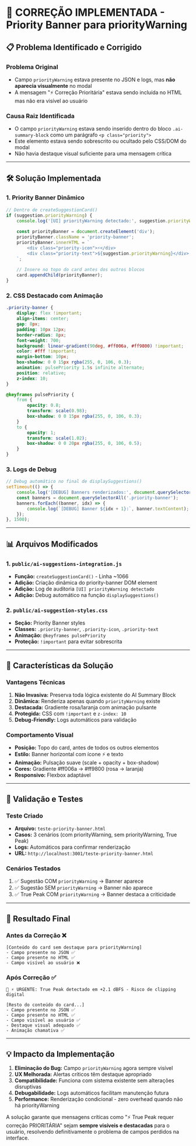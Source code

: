 # 🚨 CORREÇÃO IMPLEMENTADA - Priority Banner para priorityWarning

## 📋 Problema Identificado e Corrigido

### Problema Original
- Campo `priorityWarning` estava presente no JSON e logs, mas **não aparecia visualmente** no modal
- A mensagem "⚡ Correção Prioritária" estava sendo incluída no HTML mas não era visível ao usuário

### Causa Raiz Identificada
- O campo `priorityWarning` estava sendo inserido dentro do bloco `.ai-summary-block` como um parágrafo `<p class="priority">`
- Este elemento estava sendo sobrescrito ou ocultado pelo CSS/DOM do modal
- Não havia destaque visual suficiente para uma mensagem crítica

---

## 🛠️ Solução Implementada

### 1. **Priority Banner Dinâmico**
```javascript
// Dentro de createSuggestionCard()
if (suggestion.priorityWarning) {
    console.log('[UI] priorityWarning detectado:', suggestion.priorityWarning);
    
    const priorityBanner = document.createElement('div');
    priorityBanner.className = 'priority-banner';
    priorityBanner.innerHTML = `
        <div class="priority-icon">⚡</div>
        <div class="priority-text">${suggestion.priorityWarning}</div>
    `;
    
    // Insere no topo do card antes dos outros blocos
    card.appendChild(priorityBanner);
}
```

### 2. **CSS Destacado com Animação**
```css
.priority-banner {
    display: flex !important;
    align-items: center;
    gap: 8px;
    padding: 10px 12px;
    border-radius: 8px;
    font-weight: 700;
    background: linear-gradient(90deg, #ff006a, #ff9800) !important;
    color: #fff !important;
    margin-bottom: 10px;
    box-shadow: 0 0 15px rgba(255, 0, 106, 0.3);
    animation: pulsePriority 1.5s infinite alternate;
    position: relative;
    z-index: 10;
}

@keyframes pulsePriority {
    from { 
        opacity: 0.8; 
        transform: scale(0.98); 
        box-shadow: 0 0 15px rgba(255, 0, 106, 0.3);
    }
    to { 
        opacity: 1; 
        transform: scale(1.02); 
        box-shadow: 0 0 20px rgba(255, 0, 106, 0.5);
    }
}
```

### 3. **Logs de Debug**
```javascript
// Debug automático no final de displaySuggestions()
setTimeout(() => {
    console.log('[DEBUG] Banners renderizados:', document.querySelectorAll('.priority-banner').length);
    const banners = document.querySelectorAll('.priority-banner');
    banners.forEach((banner, idx) => {
        console.log(`[DEBUG] Banner ${idx + 1}:`, banner.textContent);
    });
}, 1500);
```

---

## 📊 Arquivos Modificados

### 1. `public/ai-suggestions-integration.js`
- **Função:** `createSuggestionCard()` - Linha ~1066
- **Adição:** Criação dinâmica do priority-banner DOM element
- **Adição:** Log de auditoria `[UI] priorityWarning detectado`
- **Adição:** Debug automático na função `displaySuggestions()`

### 2. `public/ai-suggestion-styles.css`
- **Seção:** Priority Banner styles
- **Classes:** `.priority-banner`, `.priority-icon`, `.priority-text`
- **Animação:** `@keyframes pulsePriority`
- **Proteção:** `!important` para evitar sobrescrita

---

## 🎯 Características da Solução

### Vantagens Técnicas
1. **Não Invasiva:** Preserva toda lógica existente do AI Summary Block
2. **Dinâmica:** Renderiza apenas quando `priorityWarning` existe
3. **Destacada:** Gradiente rosa/laranja com animação pulsante
4. **Protegida:** CSS com `!important` e `z-index: 10`
5. **Debug-Friendly:** Logs automáticos para validação

### Comportamento Visual
- **Posição:** Topo do card, antes de todos os outros elementos
- **Estilo:** Banner horizontal com ícone ⚡ e texto
- **Animação:** Pulsação suave (scale + opacity + box-shadow)
- **Cores:** Gradiente #ff006a → #ff9800 (rosa → laranja)
- **Responsivo:** Flexbox adaptável

---

## 🧪 Validação e Testes

### Teste Criado
- **Arquivo:** `teste-priority-banner.html`
- **Casos:** 3 cenários (com priorityWarning, sem priorityWarning, True Peak)
- **Logs:** Automáticos para confirmar renderização
- **URL:** `http://localhost:3001/teste-priority-banner.html`

### Cenários Testados
1. ✅ Sugestão COM `priorityWarning` → Banner aparece
2. ✅ Sugestão SEM `priorityWarning` → Banner não aparece
3. ✅ True Peak COM `priorityWarning` → Banner destaca a criticidade

---

## 🎉 Resultado Final

### Antes da Correção ❌
```
[Conteúdo do card sem destaque para priorityWarning]
- Campo presente no JSON ✅
- Campo presente no HTML ✅  
- Campo visível ao usuário ❌
```

### Após Correção ✅
```
🚨 ⚡ URGENTE: True Peak detectado em +2.1 dBFS - Risco de clipping digital

[Resto do conteúdo do card...]
- Campo presente no JSON ✅
- Campo presente no HTML ✅
- Campo visível ao usuário ✅
- Destaque visual adequado ✅
- Animação chamativa ✅
```

---

## 💡 Impacto da Implementação

1. **Eliminação do Bug:** Campo `priorityWarning` agora sempre visível
2. **UX Melhorada:** Alertas críticos têm destaque apropriado
3. **Compatibilidade:** Funciona com sistema existente sem alterações disruptivas
4. **Debugabilidade:** Logs automáticos facilitam manutenção futura
5. **Performance:** Renderização condicional - zero overhead quando não há priorityWarning

A solução garante que mensagens críticas como "⚡ True Peak requer correção PRIORITÁRIA" sejam **sempre visíveis e destacadas** para o usuário, resolvendo definitivamente o problema de campos perdidos na interface.